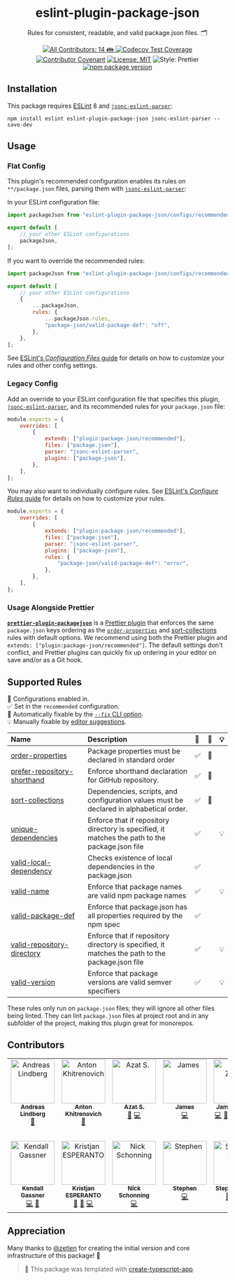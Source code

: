 <h1 align="center">eslint-plugin-package-json</h1>

<p align="center">Rules for consistent, readable, and valid package.json files. 🗂️</p>

<p align="center">
	<a href="#contributors" target="_blank">
<!-- prettier-ignore-start -->
<!-- ALL-CONTRIBUTORS-BADGE:START - Do not remove or modify this section -->
<img alt="All Contributors: 14 👪" src="https://img.shields.io/badge/all_contributors-14_👪-21bb42.svg" />
<!-- ALL-CONTRIBUTORS-BADGE:END -->
<!-- prettier-ignore-end -->
</a>
	<a href="https://codecov.io/gh/JoshuaKGoldberg/eslint-plugin-package-json" target="_blank"><img alt="Codecov Test Coverage" src="https://codecov.io/gh/JoshuaKGoldberg/eslint-plugin-package-json/branch/main/graph/badge.svg"/></a>
	<a href="https://github.com/JoshuaKGoldberg/eslint-plugin-package-json/blob/main/.github/CODE_OF_CONDUCT.md" target="_blank"><img alt="Contributor Covenant" src="https://img.shields.io/badge/code_of_conduct-enforced-21bb42" /></a>
	<a href="https://github.com/JoshuaKGoldberg/eslint-plugin-package-json/blob/main/LICENSE.md" target="_blank"><img alt="License: MIT" src="https://img.shields.io/github/license/JoshuaKGoldberg/eslint-plugin-package-json?color=21bb42"></a>
	<img alt="Style: Prettier" src="https://img.shields.io/badge/style-prettier-21bb42.svg" />
	<a href="https://www.npmjs.com/package/eslint-plugin-package-json"><img alt="npm package version" src="https://img.shields.io/npm/v/eslint-plugin-package-json?color=21bb42" /></a>
</p>

## Installation

This package requires [ESLint](http://eslint.org) 8 and [`jsonc-eslint-parser`](https://github.com/ota-meshi/jsonc-eslint-parser):

```shell
npm install eslint eslint-plugin-package-json jsonc-eslint-parser --save-dev
```

## Usage

### Flat Config

This plugin's recommended configuration enables its rules on `**/package.json` files, parsing them with [`jsonc-eslint-parser`](https://github.com/ota-meshi/jsonc-eslint-parser):

In your ESLint configuration file:

```ts
import packageJson from "eslint-plugin-package-json/configs/recommended";

export default [
	// your other ESLint configurations
	packageJson,
];
```

If you want to override the recommended rules:

```js
import packageJson from "eslint-plugin-package-json/configs/recommended";

export default [
	// your other ESLint configurations
	{
		...packageJson,
		rules: {
			...packageJson.rules,
			"package-json/valid-package-def": "off",
		},
	},
];
```

See [ESLint's _Configuration Files_ guide](https://eslint.org/docs/latest/use/configure/configuration-files-new) for details on how to customize your rules and other config settings.

### Legacy Config

Add an override to your ESLint configuration file that specifies this plugin, [`jsonc-eslint-parser`](https://github.com/ota-meshi/jsonc-eslint-parser), and its recommended rules for your `package.json` file:

```js
module.exports = {
	overrides: [
		{
			extends: ["plugin:package-json/recommended"],
			files: ["package.json"],
			parser: "jsonc-eslint-parser",
			plugins: ["package-json"],
		},
	],
};
```

You may also want to individually configure rules.
See [ESLint's _Configure Rules_ guide](https://eslint.org/docs/latest/use/configure/rules) for details on how to customize your rules.

```js
module.exports = {
	overrides: [
		{
			extends: ["plugin:package-json/recommended"],
			files: ["package.json"],
			parser: "jsonc-eslint-parser",
			plugins: ["package-json"],
			rules: {
				"package-json/valid-package-def": "error",
			},
		},
	],
};
```

### Usage Alongside Prettier

**[`prettier-plugin-packagejson`](https://github.com/matzkoh/prettier-plugin-packagejson)** is a [Prettier plugin](https://prettier.io/docs/en/plugins) that enforces the same `package.json` keys ordering as the [`order-properties`](docs/rules/order-properties.md) and [sort-collections](docs/rules/sort-collections.md) rules with default options.
We recommend using both the Prettier plugin and `extends: ["plugin:package-json/recommended"]`.
The default settings don't conflict, and Prettier plugins can quickly fix up ordering in your editor on save and/or as a Git hook.

## Supported Rules

<!-- prettier-ignore-start -->
<!-- begin auto-generated rules list -->

💼 Configurations enabled in.\
✅ Set in the `recommended` configuration.\
🔧 Automatically fixable by the [`--fix` CLI option](https://eslint.org/docs/user-guide/command-line-interface#--fix).\
💡 Manually fixable by [editor suggestions](https://eslint.org/docs/latest/use/core-concepts#rule-suggestions).

| Name                                                                     | Description                                                                                     | 💼 | 🔧 | 💡 |
| :----------------------------------------------------------------------- | :---------------------------------------------------------------------------------------------- | :- | :- | :- |
| [order-properties](docs/rules/order-properties.md)                       | Package properties must be declared in standard order                                           | ✅  | 🔧 |    |
| [prefer-repository-shorthand](docs/rules/prefer-repository-shorthand.md) | Enforce shorthand declaration for GitHub repository.                                            | ✅  | 🔧 |    |
| [sort-collections](docs/rules/sort-collections.md)                       | Dependencies, scripts, and configuration values must be declared in alphabetical order.         | ✅  | 🔧 |    |
| [unique-dependencies](docs/rules/unique-dependencies.md)                 | Enforce that if repository directory is specified, it matches the path to the package.json file | ✅  |    | 💡 |
| [valid-local-dependency](docs/rules/valid-local-dependency.md)           | Checks existence of local dependencies in the package.json                                      | ✅  |    |    |
| [valid-name](docs/rules/valid-name.md)                                   | Enforce that package names are valid npm package names                                          | ✅  |    | 💡 |
| [valid-package-def](docs/rules/valid-package-def.md)                     | Enforce that package.json has all properties required by the npm spec                           | ✅  |    |    |
| [valid-repository-directory](docs/rules/valid-repository-directory.md)   | Enforce that if repository directory is specified, it matches the path to the package.json file | ✅  |    | 💡 |
| [valid-version](docs/rules/valid-version.md)                             | Enforce that package versions are valid semver specifiers                                       | ✅  |    | 💡 |

<!-- end auto-generated rules list -->
<!-- prettier-ignore-end -->

These rules only run on `package.json` files; they will ignore all other files being linted.
They can lint `package.json` files at project root and in any subfolder of the project, making this plugin great for monorepos.

## Contributors

<!-- spellchecker: disable -->
<!-- ALL-CONTRIBUTORS-LIST:START - Do not remove or modify this section -->
<!-- prettier-ignore-start -->
<!-- markdownlint-disable -->
<table>
  <tbody>
    <tr>
      <td align="center" valign="top" width="14.28%"><a href="https://github.com/AndreasLindbergPAF"><img src="https://avatars.githubusercontent.com/u/59874563?v=4?s=100" width="100px;" alt="Andreas Lindberg"/><br /><sub><b>Andreas Lindberg</b></sub></a><br /><a href="https://github.com/JoshuaKGoldberg/eslint-plugin-package-json/issues?q=author%3Aandreaslindbergpaf" title="Bug reports">🐛</a></td>
      <td align="center" valign="top" width="14.28%"><a href="http://technotes.khitrenovich.com/"><img src="https://avatars.githubusercontent.com/u/3424762?v=4?s=100" width="100px;" alt="Anton Khitrenovich"/><br /><sub><b>Anton Khitrenovich</b></sub></a><br /><a href="#ideas-khitrenovich" title="Ideas, Planning, & Feedback">🤔</a></td>
      <td align="center" valign="top" width="14.28%"><a href="https://azat.io"><img src="https://avatars.githubusercontent.com/u/5698350?v=4?s=100" width="100px;" alt="Azat S."/><br /><sub><b>Azat S.</b></sub></a><br /><a href="#ideas-azat-io" title="Ideas, Planning, & Feedback">🤔</a> <a href="https://github.com/JoshuaKGoldberg/eslint-plugin-package-json/commits?author=azat-io" title="Code">💻</a></td>
      <td align="center" valign="top" width="14.28%"><a href="https://github.com/Zamiell"><img src="https://avatars.githubusercontent.com/u/5511220?v=4?s=100" width="100px;" alt="James"/><br /><sub><b>James</b></sub></a><br /><a href="https://github.com/JoshuaKGoldberg/eslint-plugin-package-json/commits?author=Zamiell" title="Code">💻</a></td>
      <td align="center" valign="top" width="14.28%"><a href="https://github.com/zetlen"><img src="https://avatars.githubusercontent.com/u/1643758?v=4?s=100" width="100px;" alt="James Zetlen"/><br /><sub><b>James Zetlen</b></sub></a><br /><a href="https://github.com/JoshuaKGoldberg/eslint-plugin-package-json/commits?author=zetlen" title="Code">💻</a> <a href="https://github.com/JoshuaKGoldberg/eslint-plugin-package-json/issues?q=author%3Azetlen" title="Bug reports">🐛</a> <a href="https://github.com/JoshuaKGoldberg/eslint-plugin-package-json/commits?author=zetlen" title="Documentation">📖</a> <a href="#infra-zetlen" title="Infrastructure (Hosting, Build-Tools, etc)">🚇</a> <a href="#maintenance-zetlen" title="Maintenance">🚧</a> <a href="#tool-zetlen" title="Tools">🔧</a></td>
      <td align="center" valign="top" width="14.28%"><a href="https://piranna.github.io/"><img src="https://avatars.githubusercontent.com/u/532414?v=4?s=100" width="100px;" alt="Jesús Leganés-Combarro"/><br /><sub><b>Jesús Leganés-Combarro</b></sub></a><br /><a href="https://github.com/JoshuaKGoldberg/eslint-plugin-package-json/commits?author=piranna" title="Code">💻</a></td>
      <td align="center" valign="top" width="14.28%"><a href="http://www.joshuakgoldberg.com/"><img src="https://avatars.githubusercontent.com/u/3335181?v=4?s=100" width="100px;" alt="Josh Goldberg ✨"/><br /><sub><b>Josh Goldberg ✨</b></sub></a><br /><a href="#tool-JoshuaKGoldberg" title="Tools">🔧</a> <a href="https://github.com/JoshuaKGoldberg/eslint-plugin-package-json/issues?q=author%3AJoshuaKGoldberg" title="Bug reports">🐛</a> <a href="https://github.com/JoshuaKGoldberg/eslint-plugin-package-json/commits?author=JoshuaKGoldberg" title="Code">💻</a> <a href="#infra-JoshuaKGoldberg" title="Infrastructure (Hosting, Build-Tools, etc)">🚇</a> <a href="https://github.com/JoshuaKGoldberg/eslint-plugin-package-json/commits?author=JoshuaKGoldberg" title="Documentation">📖</a> <a href="#maintenance-JoshuaKGoldberg" title="Maintenance">🚧</a> <a href="#ideas-JoshuaKGoldberg" title="Ideas, Planning, & Feedback">🤔</a></td>
    </tr>
    <tr>
      <td align="center" valign="top" width="14.28%"><a href="https://github.com/kendallgassner"><img src="https://avatars.githubusercontent.com/u/15275462?v=4?s=100" width="100px;" alt="Kendall Gassner"/><br /><sub><b>Kendall Gassner</b></sub></a><br /><a href="https://github.com/JoshuaKGoldberg/eslint-plugin-package-json/commits?author=kendallgassner" title="Code">💻</a> <a href="#maintenance-kendallgassner" title="Maintenance">🚧</a></td>
      <td align="center" valign="top" width="14.28%"><a href="https://github.com/KristjanESPERANTO"><img src="https://avatars.githubusercontent.com/u/35647502?v=4?s=100" width="100px;" alt="Kristjan ESPERANTO"/><br /><sub><b>Kristjan ESPERANTO</b></sub></a><br /><a href="#ideas-kristjanesperanto" title="Ideas, Planning, & Feedback">🤔</a> <a href="https://github.com/JoshuaKGoldberg/eslint-plugin-package-json/issues?q=author%3Akristjanesperanto" title="Bug reports">🐛</a> <a href="https://github.com/JoshuaKGoldberg/eslint-plugin-package-json/commits?author=kristjanesperanto" title="Code">💻</a></td>
      <td align="center" valign="top" width="14.28%"><a href="https://github.com/nschonni"><img src="https://avatars.githubusercontent.com/u/1297909?v=4?s=100" width="100px;" alt="Nick Schonning"/><br /><sub><b>Nick Schonning</b></sub></a><br /><a href="https://github.com/JoshuaKGoldberg/eslint-plugin-package-json/commits?author=nschonni" title="Code">💻</a></td>
      <td align="center" valign="top" width="14.28%"><a href="https://github.com/sirugh"><img src="https://avatars.githubusercontent.com/u/1278869?v=4?s=100" width="100px;" alt="Stephen"/><br /><sub><b>Stephen</b></sub></a><br /><a href="https://github.com/JoshuaKGoldberg/eslint-plugin-package-json/commits?author=sirugh" title="Code">💻</a></td>
      <td align="center" valign="top" width="14.28%"><a href="https://hyoban.cc"><img src="https://avatars.githubusercontent.com/u/38493346?v=4?s=100" width="100px;" alt="Stephen Zhou"/><br /><sub><b>Stephen Zhou</b></sub></a><br /><a href="https://github.com/JoshuaKGoldberg/eslint-plugin-package-json/issues?q=author%3Ahyoban" title="Bug reports">🐛</a> <a href="https://github.com/JoshuaKGoldberg/eslint-plugin-package-json/commits?author=hyoban" title="Code">💻</a> <a href="#ideas-hyoban" title="Ideas, Planning, & Feedback">🤔</a></td>
      <td align="center" valign="top" width="14.28%"><a href="https://ota-meshi.github.io/"><img src="https://avatars.githubusercontent.com/u/16508807?v=4?s=100" width="100px;" alt="Yosuke Ota"/><br /><sub><b>Yosuke Ota</b></sub></a><br /><a href="https://github.com/JoshuaKGoldberg/eslint-plugin-package-json/issues?q=author%3Aota-meshi" title="Bug reports">🐛</a> <a href="https://github.com/JoshuaKGoldberg/eslint-plugin-package-json/commits?author=ota-meshi" title="Code">💻</a></td>
      <td align="center" valign="top" width="14.28%"><a href="https://github.com/b3rnhard"><img src="https://avatars.githubusercontent.com/u/10774404?v=4?s=100" width="100px;" alt="b3rnhard"/><br /><sub><b>b3rnhard</b></sub></a><br /><a href="https://github.com/JoshuaKGoldberg/eslint-plugin-package-json/issues?q=author%3Ab3rnhard" title="Bug reports">🐛</a></td>
    </tr>
  </tbody>
</table>

<!-- markdownlint-restore -->
<!-- prettier-ignore-end -->

<!-- ALL-CONTRIBUTORS-LIST:END -->
<!-- spellchecker: enable -->

## Appreciation

Many thanks to [@zetlen](https://github.com/zetlen) for creating the initial version and core infrastructure of this package! 💖

> 💙 This package was templated with [create-typescript-app](https://github.com/JoshuaKGoldberg/create-typescript-app).
